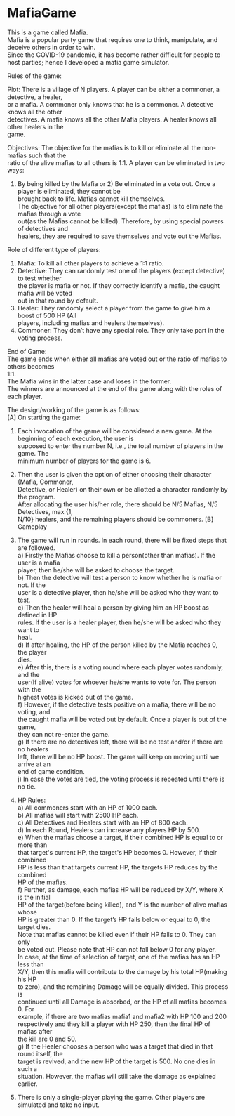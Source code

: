 # MafiaGame
This is a game called Mafia.        
Mafia is a popular party game that requires one to think, manipulate, and deceive others in order to win.     
Since the COVID-19 pandemic, it has become rather difficult for people to host parties; hence I developed a mafia game simulator.          
    
Rules of the game: 

Plot: There is a village of N players. A player can be either a commoner, a detective, a healer,   
or a mafia. A commoner only knows that he is a commoner. A detective knows all the other        
detectives. A mafia knows all the other Mafia players. A healer knows all other healers in the         
game.    

Objectives: The objective for the mafias is to kill or eliminate all the non-mafias such that the        
ratio of the alive mafias to all others is 1:1.
A player can be eliminated in two ways:
1) By being killed by the Mafia or 2) Be eliminated in a vote out. Once a player is eliminated, they cannot be         
brought back to life. Mafias cannot kill themselves.                                            
The objective for all other players(except the mafias) is to eliminate the mafias through a vote    
out(as the Mafias cannot be killed). Therefore, by using special powers of detectives and     
healers, they are required to save themselves and vote out the Mafias. 

Role of different type of players:                         
1. Mafia: To kill all other players to achieve a 1:1 ratio.                                 
2. Detective: They can randomly test one of the players (except detective) to test whether    
the player is mafia or not. If they correctly identify a mafia, the caught mafia will be voted     
out in that round by default.                                                             
3. Healer: They randomly select a player from the game to give him a boost of 500 HP (All   
players, including mafias and healers themselves).                                          
4. Commoner: They don’t have any special role. They only take part in the voting process. 

End of Game:                                                                                
The game ends when either all mafias are voted out or the ratio of mafias to others becomes      
1:1.                                                       
The Mafia wins in the latter case and loses in the former.                                    
The winners are announced at the end of the game along with the roles of each player.       
                                                 
The design/working of the game is as follows:      
[A] On starting the game:                                                                 
1) Each invocation of the game will be considered a new game. At the beginning of each execution, the user is       
supposed to enter the number N, i.e., the total number of players in the game. The             
minimum number of players for the game is 6.                       
2) Then the user is given the option of either choosing their character (Mafia, Commoner,     
Detective, or Healer) on their own or be allotted a character randomly by the program.             
After allocating the user his/her role, there should be N/5 Mafias, N/5 Detectives, max {1,       
N/10} healers, and the remaining players should be commoners.
[B] Gameplay                                                                                
1) The game will run in rounds. In each round, there will be fixed steps that are followed.     
a) Firstly the Mafias choose to kill a person(other than mafias). If the user is a mafia       
player, then he/she will be asked to choose the target.                             
b) Then the detective will test a person to know whether he is mafia or not. If the     
user is a detective player, then he/she will be asked who they want to test.           
c) Then the healer will heal a person by giving him an HP boost as defined in HP       
rules. If the user is a healer player, then he/she will be asked who they want to        
heal.                                                                               
d) If after healing, the HP of the person killed by the Mafia reaches 0, the player     
dies.                                                                            
e) After this, there is a voting round where each player votes randomly, and the    
user(If alive) votes for whoever he/she wants to vote for. The person with the      
highest votes is kicked out of the game.                                             
f) However, if the detective tests positive on a mafia, there will be no voting, and         
the caught mafia will be voted out by default. Once a player is out of the game,        
they can not re-enter the game.                                                              
g) If there are no detectives left, there will be no test and/or if there are no healers         
left, there will be no HP boost. The game will keep on moving until we arrive at an        
end of game condition.                                                                         
j) In case the votes are tied, the voting process is repeated until there is no
tie.
        
2) HP Rules:    
a) All commoners start with an HP of 1000 each.    
b) All mafias will start with 2500 HP each.       
c) All Detectives and Healers start with an HP of 800 each.      
d) In each Round, Healers can increase any players HP by 500.      
e) When the mafias choose a target, if their combined HP is equal to or more than    
that target's current HP, the target's HP becomes 0. However, if their combined    
HP is less than that targets current HP, the targets HP reduces by the combined   
HP of the mafias.                                                               
f) Further, as damage, each mafias HP will be reduced by X/Y, where X is the initial       
HP of the target(before being killed), and Y is the number of alive mafias whose      
HP is greater than 0. If the target’s HP falls below or equal to 0, the target dies.    
Note that mafias cannot be killed even if their HP falls to 0. They can only        
be voted out. Please note that HP can not fall below 0 for any player.       
In case, at the time of selection of target, one of the mafias has an HP less than   
X/Y, then this mafia will contribute to the damage by his total HP(making his HP     
to zero), and the remaining Damage will be equally divided. This process is       
continued until all Damage is absorbed, or the HP of all mafias becomes 0. For    
example, if there are two mafias mafia1 and mafia2 with HP 100 and 200           
respectively and they kill a player with HP 250, then the final HP of mafias after   
the kill are 0 and 50.                   
g) If the Healer chooses a person who was a target that died in that round itself, the      
target is revived, and the new HP of the target is 500. No one dies in such a           
situation. However, the mafias will still take the damage as explained earlier.      
     
3) There is only a single-player playing the game. Other players are simulated and take no
input.        
